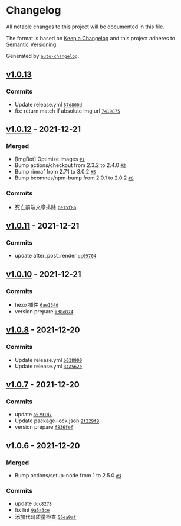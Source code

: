 # Changelog

All notable changes to this project will be documented in this file.

The format is based on [Keep a Changelog](https://keepachangelog.com/en/1.0.0/)
and this project adheres to [Semantic Versioning](https://semver.org/spec/v2.0.0.html).

Generated by [`auto-changelog`](https://github.com/CookPete/auto-changelog).

## [v1.0.13](https://github.com/slcnx/hexo-typora-asset/compare/v1.0.12...v1.0.13)

### Commits

- Update release.yml [`67d800d`](https://github.com/slcnx/hexo-typora-asset/commit/67d800d58a814e21117cb42400c12aad9a96e0a7)
- fix: return match if absolute img url [`7419875`](https://github.com/slcnx/hexo-typora-asset/commit/7419875e38f784131a4d14f0b6a95ddae6fee92f)

## [v1.0.12](https://github.com/slcnx/hexo-typora-asset/compare/v1.0.11...v1.0.12) - 2021-12-21

### Merged

- [ImgBot] Optimize images [`#1`](https://github.com/slcnx/hexo-typora-asset/pull/1)
- Bump actions/checkout from 2.3.2 to 2.4.0 [`#2`](https://github.com/slcnx/hexo-typora-asset/pull/2)
- Bump rimraf from 2.7.1 to 3.0.2 [`#5`](https://github.com/slcnx/hexo-typora-asset/pull/5)
- Bump bcomnes/npm-bump from 2.0.1 to 2.0.2 [`#6`](https://github.com/slcnx/hexo-typora-asset/pull/6)

### Commits

- 死亡前端文章排除 [`be15f86`](https://github.com/slcnx/hexo-typora-asset/commit/be15f8651227b07e3109bcb3e064a3d8efcefeb5)

## [v1.0.11](https://github.com/slcnx/hexo-typora-asset/compare/v1.0.10...v1.0.11) - 2021-12-21

### Commits

- update after_post_render [`ec09704`](https://github.com/slcnx/hexo-typora-asset/commit/ec097044cb5da2fb66e400c6d1851029d035f606)

## [v1.0.10](https://github.com/slcnx/hexo-typora-asset/compare/v1.0.8...v1.0.10) - 2021-12-21

### Commits

- hexo 插件 [`6ae134d`](https://github.com/slcnx/hexo-typora-asset/commit/6ae134d7c3f3f8c6bf7ec34f11d936f1689f7a9b)
- version prepare [`a38e874`](https://github.com/slcnx/hexo-typora-asset/commit/a38e87413c6715fa0733d191f5d8f0422bb3f114)

## [v1.0.8](https://github.com/slcnx/hexo-typora-asset/compare/v1.0.7...v1.0.8) - 2021-12-20

### Commits

- Update release.yml [`b638900`](https://github.com/slcnx/hexo-typora-asset/commit/b63890019957ce29a2cd371ab3d7c313848788a4)
- Update release.yml [`34a562e`](https://github.com/slcnx/hexo-typora-asset/commit/34a562e4b8d44de845a4f14e325d85c97fe85d84)

## [v1.0.7](https://github.com/slcnx/hexo-typora-asset/compare/v1.0.6...v1.0.7) - 2021-12-20

### Commits

- update [`a5791d7`](https://github.com/slcnx/hexo-typora-asset/commit/a5791d7403c3b93a66eae2c6e3b279e2af1e594b)
- Update package-lock.json [`2f229f9`](https://github.com/slcnx/hexo-typora-asset/commit/2f229f93974485af75004d36ff6c08097b5e6f1c)
- version prepare [`f836fef`](https://github.com/slcnx/hexo-typora-asset/commit/f836fef0161eee03f850664a6c1b0650670c59aa)

## v1.0.6 - 2021-12-20

### Merged

- Bump actions/setup-node from 1 to 2.5.0 [`#3`](https://github.com/slcnx/hexo-typora-asset/pull/3)

### Commits

- update [`ddc8278`](https://github.com/slcnx/hexo-typora-asset/commit/ddc82783c3243eeefaf6b4b8522f053f750a83fc)
- fix lint [`9a5a3ce`](https://github.com/slcnx/hexo-typora-asset/commit/9a5a3ce626b74d7a623ae996fb19f8841a9048aa)
- 添加代码质量检查 [`56ea9af`](https://github.com/slcnx/hexo-typora-asset/commit/56ea9af34718d7f54f35f438725ffbb00ade447c)
